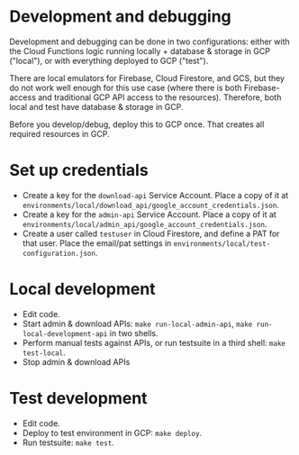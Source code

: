 # Development and debugging

Development and debugging can be done in two configurations: either with the Cloud Functions logic running locally + database & storage in GCP ("local"), or with everything deployed to GCP ("test").

There are local emulators for Firebase, Cloud Firestore, and GCS, but they do not work well enough for this use case (where there is both Firebase-access and traditional GCP API access to the resources). Therefore, both local and test have database & storage in GCP.

Before you develop/debug, deploy this to GCP once. That creates all required resources in GCP.

# Set up credentials

* Create a key for the `download-api` Service Account. Place a copy of it at `environments/local/download_api/google_account_credentials.json`.
* Create a key for the `admin-api` Service Account. Place a copy of it at `environments/local/admin_api/google_account_credentials.json`.
* Create a user called `testuser` in Cloud Firestore, and define a PAT for that user. Place the email/pat settings in `environments/local/test-configuration.json`.

# Local development

* Edit code.
* Start admin & download APIs: `make run-local-admin-api`, `make run-local-development-api` in two shells.
* Perform manual tests against APIs, or run testsuite in a third shell: `make test-local`.
* Stop admin & download APIs

# Test development

* Edit code.
* Deploy to test environment in GCP: `make deploy`.
* Run testsuite: `make test`.
